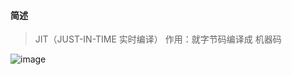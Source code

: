 



#### 简述

> JIT（JUST-IN-TIME 实时编译） 作用：就字节码编译成 机器码

![image](https://www.ibm.com/developerworks/cn/java/j-lo-just-in-time/img001.png)